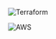 <p align="center">
  
![Terraform](https://img.shields.io/badge/Terraform-7B42BC?style=for-the-badge&logo=terraform&logoColor=white)

![AWS](https://img.shields.io/badge/Amazon_AWS-232F3E?style=for-the-badge&logo=amazon-aws&logoColor=white)
  
</p>

